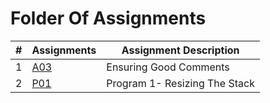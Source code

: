 # Folder Of Assignments


|# | Assignments | Assignment Description              |
|--|-------------|-------------------------------------|          
|1 |[A03](https://github.com/ashtonwebb242/3013-Algorithms-Webb/blob/main/Assignments/A03/A03.cpp)     |  Ensuring Good Comments                         | 
|2 |[P01](https://github.com/ashtonwebb242/3013-Algorithms-Webb/tree/main/Assignments/P01)            | Program 1- Resizing The Stack  |

